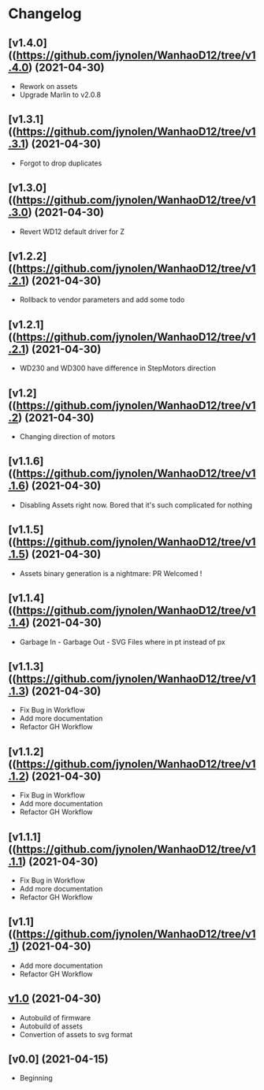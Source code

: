 # Changelog

## [v1.4.0]((https://github.com/jynolen/WanhaoD12/tree/v1.4.0) (2021-04-30)
- Rework on assets
- Upgrade Marlin to v2.0.8

## [v1.3.1]((https://github.com/jynolen/WanhaoD12/tree/v1.3.1) (2021-04-30)
- Forgot to drop duplicates
## [v1.3.0]((https://github.com/jynolen/WanhaoD12/tree/v1.3.0) (2021-04-30)
- Revert WD12 default driver for Z

## [v1.2.2]((https://github.com/jynolen/WanhaoD12/tree/v1.2.1) (2021-04-30)
- Rollback to vendor parameters and add some todo 

## [v1.2.1]((https://github.com/jynolen/WanhaoD12/tree/v1.2.1) (2021-04-30)
- WD230 and WD300 have difference in StepMotors direction

## [v1.2]((https://github.com/jynolen/WanhaoD12/tree/v1.2) (2021-04-30)
- Changing direction of motors

## [v1.1.6]((https://github.com/jynolen/WanhaoD12/tree/v1.1.6) (2021-04-30)
- Disabling Assets right now. Bored that it's such complicated for nothing

## [v1.1.5]((https://github.com/jynolen/WanhaoD12/tree/v1.1.5) (2021-04-30)
- Assets binary generation is a nightmare: PR Welcomed !

## [v1.1.4]((https://github.com/jynolen/WanhaoD12/tree/v1.1.4) (2021-04-30)
- Garbage In - Garbage Out - SVG Files where in pt instead of px

## [v1.1.3]((https://github.com/jynolen/WanhaoD12/tree/v1.1.3) (2021-04-30)
- Fix Bug in Workflow
- Add more documentation
- Refactor GH Workflow
## [v1.1.2]((https://github.com/jynolen/WanhaoD12/tree/v1.1.2) (2021-04-30)
- Fix Bug in Workflow
- Add more documentation
- Refactor GH Workflow
## [v1.1.1]((https://github.com/jynolen/WanhaoD12/tree/v1.1.1) (2021-04-30)
- Fix Bug in Workflow
- Add more documentation
- Refactor GH Workflow

## [v1.1]((https://github.com/jynolen/WanhaoD12/tree/v1.1) (2021-04-30)
- Add more documentation
- Refactor GH Workflow

## [v1.0](https://github.com/jynolen/WanhaoD12/tree/v1.0) (2021-04-30)
- Autobuild of firmware
- Autobuild of assets
- Convertion of assets to svg format

## [v0.0] (2021-04-15)
- Beginning

